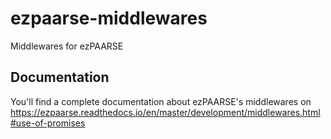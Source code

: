 # ezpaarse-middlewares
Middlewares for ezPAARSE

## Documentation
You'll find a complete documentation about ezPAARSE's middlewares on https://ezpaarse.readthedocs.io/en/master/development/middlewares.html#use-of-promises
